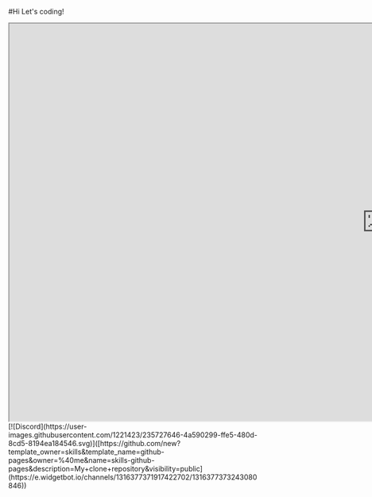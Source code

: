 #Hi
Let's coding!
<iframe src="https://e.widgetbot.io/channels/1316377371917422702/1316377373243080846" allow="clipboard-write; fullscreen" height="800" width="1500"></iframe>
[![Discord](https://user-images.githubusercontent.com/1221423/235727646-4a590299-ffe5-480d-8cd5-8194ea184546.svg)]([https://github.com/new?template_owner=skills&template_name=github-pages&owner=%40me&name=skills-github-pages&description=My+clone+repository&visibility=public](https://e.widgetbot.io/channels/1316377371917422702/1316377373243080846))
